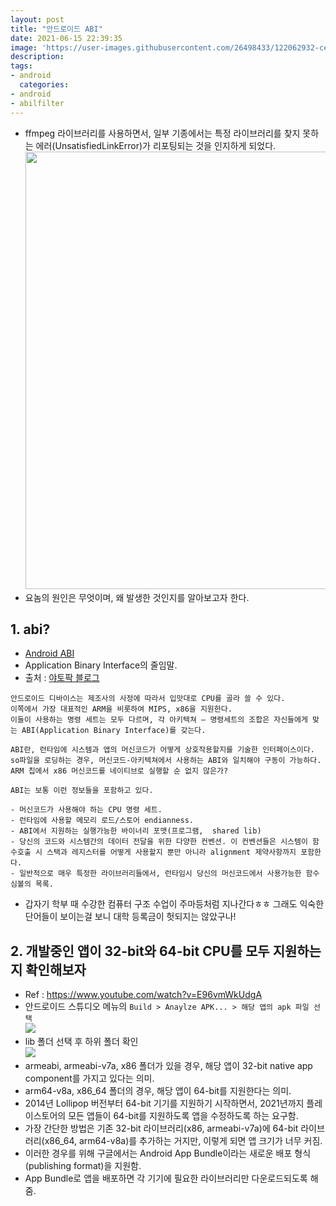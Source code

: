 ```yaml
---
layout: post
title: "안드로이드 ABI"
date: 2021-06-15 22:39:35
image: 'https://user-images.githubusercontent.com/26498433/122062932-ce4c7e80-ce2a-11eb-83e1-249252132119.png'
description:
tags:
- android
  categories:
- android
- abilfilter
---
```

- ffmpeg 라이브러리를 사용하면서, 일부 기종에서는 특정 라이브러리를 찾지 못하는 에러(UnsatisfiedLinkError)가 리포팅되는 것을 인지하게 되었다.
<br><img src="https://user-images.githubusercontent.com/26498433/122062932-ce4c7e80-ce2a-11eb-83e1-249252132119.png" width=700/>
- 요놈의 원인은 무엇이며, 왜 발생한 것인지를 알아보고자 한다.

## 1. abi?

- [Android ABI](!https://developer.android.com/ndk/guides/abis)
- Application Binary Interface의 줄임말. 
- 출처 : [야토팍 블로그](!https://blog.yatopark.net/2016/03/12/%EC%95%88%EB%93%9C%EB%A1%9C%EC%9D%B4%EB%93%9C%EC%9D%98-abi-%EA%B4%80%EB%A6%AC/)

```
안드로이드 디바이스는 제조사의 사정에 따라서 입맛대로 CPU를 골라 쓸 수 있다. 
이쪽에서 가장 대표적인 ARM을 비롯하여 MIPS, x86을 지원한다. 
이들이 사용하는 명령 세트는 모두 다르며, 각 아키텍쳐 – 명령세트의 조합은 자신들에게 맞는 ABI(Application Binary Interface)를 갖는다.

ABI란, 런타임에 시스템과 앱의 머신코드가 어떻게 상호작용할지를 기술한 인터페이스이다.  
so파일을 로딩하는 경우, 머신코드-아키텍쳐에서 사용하는 ABI와 일치해야 구동이 가능하다. 
ARM 칩에서 x86 머신코드를 네이티브로 실행할 순 없지 않은가?

ABI는 보통 이런 정보들을 포함하고 있다.

- 머신코드가 사용해야 하는 CPU 명령 세트.
- 런타임에 사용할 메모리 로드/스토어 endianness.
- ABI에서 지원하는 실행가능한 바이너리 포맷(프로그램,  shared lib)
- 당신의 코드와 시스템간의 데이터 전달을 위한 다양한 컨벤션. 이 컨벤션들은 시스템이 함수호출 시 스택과 레지스터를 어떻게 사용할지 뿐만 아니라 alignment 제약사항까지 포함한다.
- 일반적으로 매우 특정한 라이브러리들에서, 런타임시 당신의 머신코드에서 사용가능한 함수 심볼의 목록.
```

- 갑자기 학부 때 수강한 컴퓨터 구조 수업이 주마등처럼 지나간다ㅎㅎ 그래도 익숙한 단어들이 보이는걸 보니 대학 등록금이 헛되지는 않았구나!

## 2. 개발중인 앱이 32-bit와 64-bit CPU를 모두 지원하는지 확인해보자
- Ref : https://www.youtube.com/watch?v=E96vmWkUdgA
- 안드로이드 스튜디오 메뉴의 ```Build > Anaylze APK... > 해당 앱의 apk 파일 선택```
<br><img src="https://user-images.githubusercontent.com/26498433/122056156-4cf1ed80-ce24-11eb-9e66-94e7016fcfdf.png"/>
- lib 폴더 선택 후 하위 폴더 확인
<br><img src="https://user-images.githubusercontent.com/26498433/122056510-9cd0b480-ce24-11eb-8670-52f4cadd8c09.png"/>
- armeabi, armeabi-v7a, x86 폴더가 있을 경우, 해당 앱이 32-bit native app component를 가지고 있다는 의미.
- arm64-v8a, x86_64 폴더의 경우, 해당 앱이 64-bit를 지원한다는 의미.
- 2014년 Lollipop 버전부터 64-bit 기기를 지원하기 시작하면서, 2021년까지 플레이스토어의 모든 앱들이 64-bit를 지원하도록 앱을 수정하도록 하는 요구함.
- 가장 간단한 방법은 기존 32-bit 라이브러리(x86, armeabi-v7a)에 64-bit 라이브러리(x86_64, arm64-v8a)를 추가하는 거지만, 이렇게 되면 앱 크기가 너무 커짐.
- 이러한 경우를 위해 구글에서는 Android App Bundle이라는 새로운 배포 형식(publishing format)을 지원함.
- App Bundle로 앱을 배포하면 각 기기에 필요한 라이브러리만 다운로드되도록 해줌.

